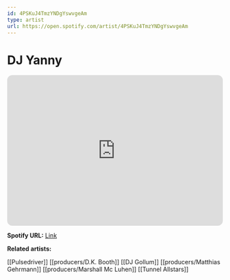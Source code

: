 ```yaml
---
id: 4PSKuJ4TmzYNDgYswvgeAm
type: artist
url: https://open.spotify.com/artist/4PSKuJ4TmzYNDgYswvgeAm
---
```

# DJ Yanny

<iframe style="border-radius:12px" src="https://open.spotify.com/embed/artist/4PSKuJ4TmzYNDgYswvgeAm" width="100%" height="352" frameBorder="0" allowfullscreen="" allow="autoplay; clipboard-write; encrypted-media; fullscreen; picture-in-picture" loading="lazy"></iframe>

**Spotify URL:** [Link](https://open.spotify.com/artist/4PSKuJ4TmzYNDgYswvgeAm)

**Related artists:**

[[Pulsedriver]]
[[producers/D.K. Booth]]
[[DJ Gollum]]
[[producers/Matthias Gehrmann]]
[[producers/Marshall Mc Luhen]]
[[Tunnel Allstars]]
